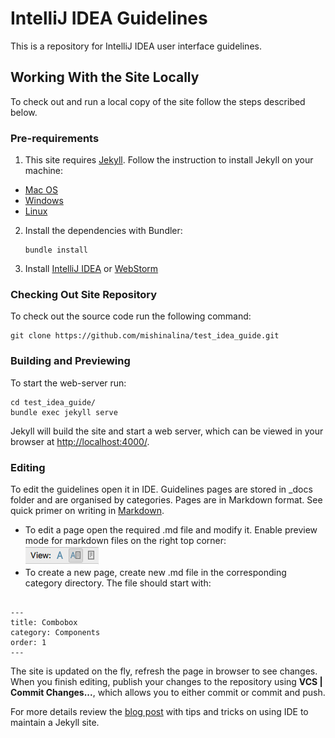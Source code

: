 # IntelliJ IDEA Guidelines
This is a repository for IntelliJ IDEA user interface guidelines.

## Working With the Site Locally
To check out and run a local copy of the site follow the steps described below.

### Pre-requirements
1. This site requires [Jekyll](http://jekyllrb.com/). Follow the instruction to install
 Jekyll on your machine:
 * [Mac OS](http://jekyll.tips/jekyll-casts/install-jekyll-on-os-x/)
 * [Windows](http://jekyll.tips/jekyll-casts/install-jekyll-on-windows/)
 * [Linux](http://jekyll.tips/jekyll-casts/install-jekyll-on-linux/)
2. Install the dependencies with Bundler:  

    ```
    bundle install
    ```  
3. Install [IntelliJ IDEA](https://www.jetbrains.com/idea/download/#section=mac) or [WebStorm](https://www.jetbrains.com/webstorm/download/#section=mac)



### Checking Out Site Repository
To check out the source code run the following command:
```
git clone https://github.com/mishinalina/test_idea_guide.git
```

### Building and Previewing
To start the web-server run:
```
cd test_idea_guide/
bundle exec jekyll serve
```
Jekyll will build the site and start a web server, which can be viewed in your browser at [http://localhost:4000/](http://localhost:4000/).

### Editing
To edit the guidelines open it in IDE. Guidelines pages are stored in _docs folder and are organised by categories. Pages are in Markdown format. See quick primer on writing in [Markdown](https://github.com/adam-p/markdown-here/wiki/Markdown-Cheatsheet). 

* To edit a page open the required .md file and modify it. Enable preview mode for markdown files on the right top corner:  
 ![test](/images/readme/mardown_preview.png)
* To create a new page, create new .md file in the corresponding category directory. The file should start with: 
    
```

---
title: Combobox 
category: Components  
order: 1
---
``` 

The site is updated on the fly, refresh the page in browser to see changes. When you finish editing, publish your changes to the repository using **VCS | Commit Changes...**, which allows you to either commit or commit and push.

For more details review the [blog post](http://hadihariri.com/2014/01/04/using-webstorm-to-maintain-a-jekyll-site/) with tips and tricks on using IDE to maintain a Jekyll site.
                                                                                                                                                                                     

 
